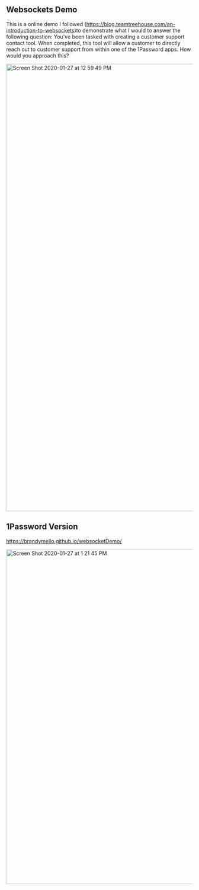 ## Websockets Demo

This is a online demo I followed (https://blog.teamtreehouse.com/an-introduction-to-websockets)to demonstrate what I would to answer the following question:
You've been tasked with creating a customer support contact tool. When completed, this tool will allow a customer to directly reach out to customer support from within one of the 1Password apps. How would you approach this?

<img width="1207" alt="Screen Shot 2020-01-27 at 12 59 49 PM" src="https://user-images.githubusercontent.com/46384968/73209450-7f9f2700-4105-11ea-875d-df5bc0fdd845.png">

## 1Password Version
https://brandymello.github.io/websocketDemo/

<img width="903" alt="Screen Shot 2020-01-27 at 1 21 45 PM" src="https://user-images.githubusercontent.com/46384968/73210710-0bb24e00-4108-11ea-800d-0723dafa2bd3.png">
